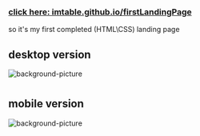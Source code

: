 ### [click here: imtable.github.io/firstLandingPage](https://imtable.github.io/firstLandingPage/)

so it's my first completed (HTML\CSS) landing page

## desktop version
![background-picture](https://i.imgur.com/Fgv3REk.jpg)
#
## mobile version
![background-picture](https://i.imgur.com/6yLp5Jv.jpg)
